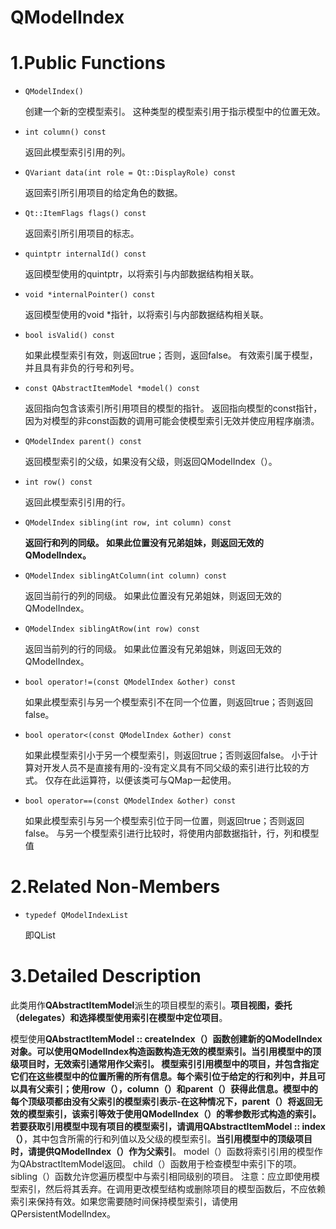 # QModelIndex

# 1.Public Functions

- `QModelIndex()`

  创建一个新的空模型索引。 这种类型的模型索引用于指示模型中的位置无效。

- `int column() const`

  返回此模型索引引用的列。

- `QVariant data(int role = Qt::DisplayRole) const`

  返回索引所引用项目的给定角色的数据。

- `Qt::ItemFlags flags() const`

  返回索引所引用项目的标志。

- `quintptr internalId() const`

  返回模型使用的quintptr，以将索引与内部数据结构相关联。

- `void *internalPointer() const`

  返回模型使用的void *指针，以将索引与内部数据结构相关联。

- `bool isValid() const`

  如果此模型索引有效，则返回true；否则，返回false。
  有效索引属于模型，并且具有非负的行号和列号。

- `const QAbstractItemModel *model() const`

  返回指向包含该索引所引用项目的模型的指针。
  返回指向模型的const指针，因为对模型的非const函数的调用可能会使模型索引无效并使应用程序崩溃。

- `QModelIndex parent() const`

  返回模型索引的父级，如果没有父级，则返回QModelIndex（）。

- `int row() const`

  返回此模型索引引用的行。

- `QModelIndex sibling(int row, int column) const`

  **返回行和列的同级。 如果此位置没有兄弟姐妹，则返回无效的QModelIndex。**

- `QModelIndex siblingAtColumn(int column) const`

  返回当前行的列的同级。 如果此位置没有兄弟姐妹，则返回无效的QModelIndex。

- `QModelIndex siblingAtRow(int row) const`

  返回当前列的行的同级。 如果此位置没有兄弟姐妹，则返回无效的QModelIndex。

- `bool operator!=(const QModelIndex &other) const`

  如果此模型索引与另一个模型索引不在同一个位置，则返回true；否则返回false。

- `bool operator<(const QModelIndex &other) const`

  如果此模型索引小于另一个模型索引，则返回true；否则返回false。
  小于计算对开发人员不是直接有用的-没有定义具有不同父级的索引进行比较的方式。 仅存在此运算符，以便该类可与QMap一起使用。

- `bool operator==(const QModelIndex &other) const`

  如果此模型索引与另一个模型索引位于同一位置，则返回true；否则返回false。
  与另一个模型索引进行比较时，将使用内部数据指针，行，列和模型值

# 2.Related Non-Members

- `typedef QModelIndexList`

  即QList <QModelIndex>

# 3.Detailed Description

此类用作**QAbstractItemModel**派生的项目模型的索引。**项目视图，委托（delegates）和选择模型使用索引在模型中定位项目**。

模型使用**QAbstractItemModel :: createIndex（）**函数创建新的QModelIndex对象。可以使用QModelIndex构造函数构造无效的模型索引。当引用模型中的顶级项目时，无效索引通常用作父索引。
模型索引引用模型中的项目，并包含指定它们在这些模型中的位置所需的所有信息。**每个索引位于给定的行和列中，并且可以具有父索引；使用row（），column（）和parent（）获得此信息**。模型中的每个顶级项都由没有父索引的模型索引表示-在这种情况下，parent（）将返回无效的模型索引，该索引等效于使用QModelIndex（）的零参数形式构造的索引。
若要获取引用模型中现有项目的模型索引，请调用**QAbstractItemModel :: index（）**，其中包含所需的行和列值以及父级的模型索引。**当引用模型中的顶级项目时，请提供QModelIndex（）作为父索引**。
model（）函数将索引引用的模型作为QAbstractItemModel返回。 child（）函数用于检查模型中索引下的项。 sibling（）函数允许您遍历模型中与索引相同级别的项目。
注意：应立即使用模型索引，然后将其丢弃。在调用更改模型结构或删除项目的模型函数后，不应依赖索引来保持有效。如果您需要随时间保持模型索引，请使用QPersistentModelIndex。

